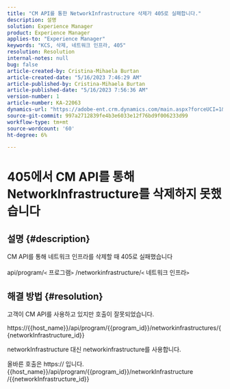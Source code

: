 ```yaml
---
title: "CM API를 통한 NetworkInfrastructure 삭제가 405로 실패합니다."
description: 설명
solution: Experience Manager
product: Experience Manager
applies-to: "Experience Manager"
keywords: "KCS, 삭제, 네트워크 인프라, 405"
resolution: Resolution
internal-notes: null
bug: false
article-created-by: Cristina-Mihaela Burtan
article-created-date: "5/16/2023 7:46:29 AM"
article-published-by: Cristina-Mihaela Burtan
article-published-date: "5/16/2023 7:56:36 AM"
version-number: 1
article-number: KA-22063
dynamics-url: "https://adobe-ent.crm.dynamics.com/main.aspx?forceUCI=1&pagetype=entityrecord&etn=knowledgearticle&id=143a0ac2-bdf3-ed11-8848-6045bd0065f9"
source-git-commit: 997a2712839fe4b3e6033e12f76bd9f006233d99
workflow-type: tm+mt
source-wordcount: '60'
ht-degree: 6%

---
```


# 405에서 CM API를 통해 NetworkInfrastructure를 삭제하지 못했습니다

## 설명 {#description}

CM API를 통해 네트워크 인프라를 삭제할 때 405로 실패했습니다<br><br>api/program/`<` 프로그램`>` /networkinfrastructure/`<` 네트워크 인프라`>`

## 해결 방법 {#resolution}


고객이 CM API를 사용하고 있지만 호출이 잘못되었습니다.

https://{{host_name}}/api/program/{{program_id}}/networkinfrastructures/{{networkInfrastructure_id}}

networkInfrastructure 대신 networkinfrastructure를 사용합니다.

올바른 호출은 https:// 입니다.{{host_name}}/api/program/{{program_id}}/networkInfrastructure /{{networkInfrastructure_id}}
